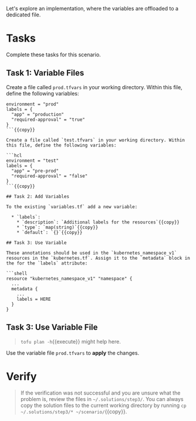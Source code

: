 Let's explore an implementation, where the variables are offloaded to a dedicated file.

# Tasks

Complete these tasks for this scenario. 

## Task 1: Variable Files

Create a file called `prod.tfvars` in your working directory. Within this file, define the following variables:

```hcl
environment = "prod"
labels = {
  "app" = "production"
  "required-approval" = "true"
}
```{{copy}}

Create a file called `test.tfvars` in your working directory. Within this file, define the following variables:

```hcl
environment = "test"
labels = {
  "app" = "pre-prod"
  "required-approval" = "false"
}
```{{copy}}

## Task 2: Add Variables

To the existing `variables.tf` add a new variable:

  * `labels`:
    * `description`: `Additional labels for the resources`{{copy}}
    * `type`: `map(string)`{{copy}}
    * `default`: `{}`{{copy}}

## Task 3: Use Variable

These annotations should be used in the `kubernetes_namespace_v1` resources in the `kubernetes.tf`. Assign it to the `metadata` block in the for the `labels` attribute:

```shell
resource "kubernetes_namespace_v1" "namespace" {
  ...
  metadata {
    ...
    labels = HERE
  }
}
```

## Task 3: Use Variable File

> `tofu plan -h`{{execute}} might help here.

Use the variable file `prod.tfvars` to **apply** the changes.

# Verify

> If the verification was not successful and you are unsure what the problem is, review the files in `~/.solutions/step3/`. You can always copy the solution files to the current working directory by running `cp ~/.solutions/step3/* ~/scenario/`{{copy}}.

